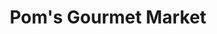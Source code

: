 ---
title: "Pom's Gourmet Market"
url: /long-island-city/poms-gourmet-market/
shop: Lebensmittel
---